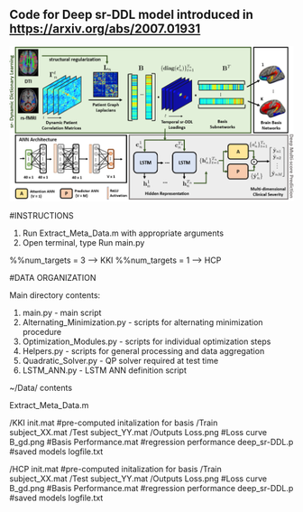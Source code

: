 ## Code for Deep sr-DDL model introduced in https://arxiv.org/abs/2007.01931
![sr-DDL](https://github.com/Niharika-SD/Deep-sr-DDL/blob/master/Images/LSTM-ANN_JP.PNG)

#INSTRUCTIONS

1. Run Extract_Meta_Data.m with appropriate arguments
2. Open terminal, type Run main.py

%%num_targets = 3 --> KKI
%%num_targets = 1 --> HCP

#DATA ORGANIZATION

Main directory contents:
 1. main.py - main script
 2. Alternating_Minimization.py - scripts for alternating minimization procedure
 3. Optimization_Modules.py - scripts for individual optimization steps 
 4. Helpers.py - scripts for general processing and data aggregation
 5. Quadratic_Solver.py - QP solver required at test time
 6. LSTM_ANN.py - LSTM ANN definition script

~/Data/ contents
  
Extract_Meta_Data.m 

  /KKI
    init.mat #pre-computed initalization for basis
    /Train  
      subject_XX.mat
    /Test
      subject_YY.mat
    /Outputs
      Loss.png #Loss curve
      B_gd.png #Basis
      Performance.mat #regression performance
      deep_sr-DDL.p #saved models
      logfile.txt
 
  /HCP
    init.mat #pre-computed initalization for basis
    /Train  
      subject_XX.mat
    /Test
      subject_YY.mat
    /Outputs
      Loss.png #Loss curve
      B_gd.png #Basis
      Performance.mat #regression performance
      deep_sr-DDL.p #saved models
      logfile.txt

   
